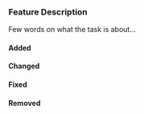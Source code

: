 ### Feature Description

Few words on what the task is about...

#### Added

#### Changed

#### Fixed

#### Removed

